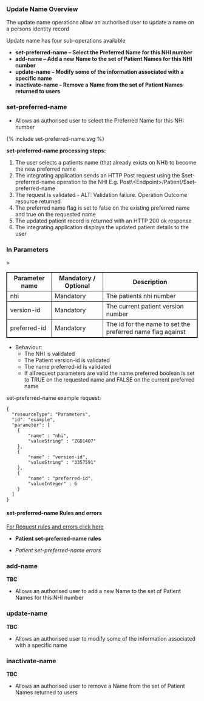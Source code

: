 

### Update Name Overview

The update name operations allow an authorised user to update a name on a persons identity record

Update name has four sub-operations available
* **set-preferred-name – Select the Preferred Name for this NHI number**
* **add-name – Add a new Name to the set of Patient Names for this NHI number**
* **update-name – Modify some of the information associated with a specific name**
* **inactivate-name – Remove a Name from the set of Patient Names returned to users**

### set-preferred-name

* Allows an authorised user to select the Preferred Name for this NHI number

<div>
{% include set-preferred-name.svg %}
</div>

**set-preferred-name processing steps:**
 
1. The user selects a patients name (that already exists on NHI) to become the new preferred name
2. The integrating application sends an HTTP Post request using the $set-preferred-name operation to the NHI E.g. Post\<Endpoint>/Patient/$set-preferred-name
3. The request is validated - ALT: Validation failure. Operation Outcome resource returned
4. The preferred name flag is set to false on the existing preferred name and true on the requested name
5. The updated patient record is returned with an HTTP 200 ok response
6. The integrating application displays the updated patient details to the user


<h3> In Parameters </h3>
<table>
<style>
table, th, td {
  border: 1px solid black;
  border-collapse: collapse;
}
</style>
<tr><th> Parameter name </th>
<th> Mandatory / Optional </th>
<th> Description </th></tr>

<tr><td> nhi </td>
<td> Mandatory </td>
<td> The patients nhi number </td>></tr>

<tr><td> version-id </td>
<td> Mandatory </td>
<td> The current patient version number </td></tr>

<tr><td> preferred-id </td>
<td> Mandatory </td>
<td> The id for the name to set the preferred name flag against </td></tr>
</table>


* Behaviour:
  * The NHI is validated
  * The Patient version-id is validated
  * The name preferred-id is validated
  * If all request parameters are valid the name.preferred boolean is set to TRUE on the requested name and FALSE on the current preferred name


set-preferred-name example request:

```  
{
  "resourceType": "Parameters",
  "id": "example",
  "parameter": [
    {
        "name" : "nhi",
        "valueString" : "ZGD1407"
    },
    {
        "name" : "version-id",
        "valueString" : "3357591"
    },
    {
        "name" : "preferred-id",
        "valueInteger" : 6
    }
  ]
}

```

#### set-preferred-name Rules and errors

[For Request rules and errors click here](/general.html#request-rules-and-errors)

* **Patient set-preferred-name rules**

* _Patient set-preferred-name errors_



### add-name 

**TBC**

* Allows an authorised user to add a new Name to the set of Patient Names for this NHI number

### update-name

**TBC**

* Allows an authorised user to modify some of the information associated with a specific name

### inactivate-name 

**TBC**

* Allows an authorised user to remove a Name from the set of Patient Names returned to users
